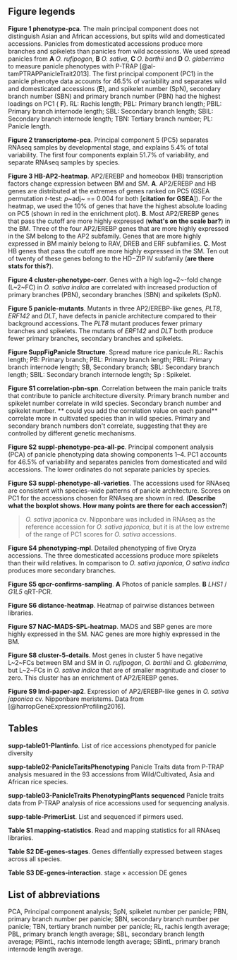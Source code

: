 ## Figure legends

**Figure 1 phenotype-pca**. The main principal component does not distinguish Asian and African accessions, but splits wild and domesticated accessions. Panicles from domesticated accessions produce more branches and spikelets than panicles from wild accessions. We used spread panicles from **A** *O. rufipogon*, **B** *O. sativa*, **C** *O. barthii* and **D** *O. glaberrima* to measure panicle phenotypes with P-TRAP [@al-tamPTRAPPanicleTrait2013]. The first principal component (PC1) in the panicle phenotye data accounts for 46.5% of variability and separates wild and domesticated accessions (**E**), and spikelet number (SpN), secondary branch number (SBN) and primary branch number (PBN) had the highest loadings on PC1 ( **F**). RL: Rachis length; PBL: Primary branch length; PBIL: Primary branch internode length; SBL: Secondary branch length; SBIL: Secondary branch internode length; TBN: Tertiary branch number; PL: Panicle length.

**Figure 2 transcriptome-pca**. Principal component 5 (PC5) separates RNAseq samples by developmental stage, and explains 5.4% of total variability. The first four components explain 51.7% of variability, and separate RNAseq samples by species.

**Figure 3 HB-AP2-heatmap**. AP2/EREBP and homeobox (HB) transcription factors change expression between BM and SM. **A**. AP2/EREBP and HB genes are distributed at the extremes of genes ranked on PC5 (GSEA permutation *t*-test: *p*~adj~ == 0.004 for both [**citation for GSEA**]). For the heatmap, we used the 10% of genes that have the highest absolute loading on PC5 (shown in red in the enrichment plot). **B**. Most AP2/EREBP genes that pass the cutoff are more highly expressed (**what's on the scale bar?**) in the BM. Three of the four AP2/EREBP genes that are more highly expressed in the SM belong to the AP2 subfamily. Genes that are more highly expressed in BM mainly belong to RAV, DREB and ERF subfamilies. **C**. Most HB genes that pass the cutoff are more highly expressed in the SM. Ten out of twenty of these genes belong to the HD−ZIP IV subfamily (**are there stats for this?**).

**Figure 4 cluster-phenotype-corr**. Genes with a high log~2~-fold change (L~2~FC) in *O. sativa indica* are correlated with increased production of primary branches (PBN), secondary branches (SBN) and spikelets (SpN).

**Figure 5 panicle-mutants**. Mutants in three AP2/EREBP-like genes, *PLT8*, *ERF142* and *DLT*, have defects in panicle architecture compared to their background accessions. The *PLT8* mutant produces fewer primary branches and spikelets. The mutants of *ERF142* and *DLT* both produce fewer primary branches, secondary branches and spikelets.

**Figure SuppFigPanicle Structure**. Spread mature rice panicule.RL: Rachis length; PB: Primary branch; PBL: Primary branch length; PBIL: Primary branch internode length; SB, Secondary branch; SBL: Secondary branch length; SBIL: Secondary branch internode length; Sp : Spikelet. 

**Figure S1 correlation-pbn-spn**. Correlation between the main panicle traits that contribute to panicle architecture diversity. Primary branch number and spikelet number correlate in wild species. Secondary branch number and spikelet number. ** could you add the correlation value on each panel** 
correlate more in cultivated species than in wild species.
Primary and secondary branch numbers don't correlate, suggesting that they
are controlled by different genetic mechanisms.

**Figure S2 suppl-phenotype-pca-all-pc**. Principal component analysis (PCA) of panicle phenotyping data showing components 1–4. PC1 accounts for 46.5% of variability and separates panicles from domesticated and wild accessions. The lower ordinates do not separate panicles by species.

**Figure S3 suppl-phenotype-all-varieties**. The accessions used for RNAseq are consistent with species-wide patterns of panicle architecture. Scores on PC1 for the accessions chosen for RNAseq are shown in red. (**Describe what the boxplot shows. How many points are there for each accession?**)

> *O. sativa* japonica cv. Nipponbare was included in RNAseq as the reference accession for *O. sativa japonica*, but it is at the low extreme of the range of PC1 scores for *O. sativa* accessions. 

**Figure S4 phenotyping-mpl**. Detailed phenotyping of five Oryza accessions. The three domesticated accessions produce more spikelets than their wild relatives. In comparison to *O. sativa japonica*, *O sativa indica* produces more secondary branches.

**Figure S5 qpcr-confirms-sampling**. **A** Photos of panicle samples. **B** *LHS1* / *G1L5* qRT-PCR.

**Figure S6 distance-heatmap**. Heatmap of pairwise distances between libraries.

**Figure S7 NAC-MADS-SPL-heatmap**. MADS and SBP genes are more highly expressed in the SM. NAC genes are more highly expressed in the BM.

**Figure S8 cluster-5-details**. Most genes in cluster 5 have negative L~2~FCs between BM and SM in *O. rufipogon*, *O. barthii* and *O. glaberrima*, but L~2~FCs in *O. sativa indica* that are of smaller magnitude and closer to zero. This cluster has an enrichment of AP2/EREBP genes.

**Figure S9 lmd-paper-ap2**. Expression of AP2/EREBP-like genes in *O. sativa japonica* cv. Nipponbare meristems. Data from [@harropGeneExpressionProfiling2016].

## Tables

**supp-table01-Plantinfo**. List of rice accessions phenotyped for panicle diversity

**supp-table02-PanicleTaritsPhenotyping** Panicle Traits data from P-TRAP analysis mesuared in the 93 accessions from Wild/Cultivated, Asia and African rice species. 

**supp-table03-PanicleTraits PhenotypingPlants sequenced** Panicle traits data from P-TRAP analysis of rice accessions used for sequencing analysis.

**supp-table-PrimerList**. List and sequenced if pirmers used.

**Table S1 mapping-statistics**. Read and mapping statistics for all RNAseq libraries.

**Table S2 DE-genes-stages**. Genes diffentially expressed between stages across all species.

**Table S3 DE-genes-interaction**. stage × accession DE genes

## List of abbreviations

PCA, Principal component analysis; SpN, spikelet number per panicle; PBN, primary branch number per panicle; SBN, secondary branch number per panicle; TBN, tertiary branch number per panicle; RL, rachis length average; PBL, primary branch length average; SBL, secondary branch length average; PBintL, rachis internode length average; SBintL, primary branch internode length average.
